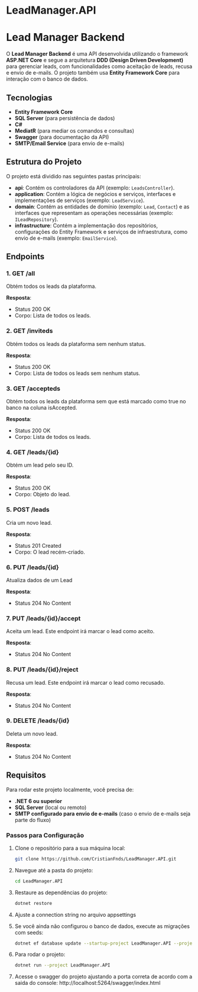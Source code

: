 # LeadManager.API
# Lead Manager Backend

O **Lead Manager Backend** é uma API desenvolvida utilizando o framework **ASP.NET Core** e segue a arquitetura **DDD (Design Driven Development)** para gerenciar leads, com funcionalidades como aceitação de leads, recusa e envio de e-mails. O projeto também usa **Entity Framework Core** para interação com o banco de dados.


## Tecnologias

- **Entity Framework Core**
- **SQL Server** (para persistência de dados)
- **C#**
- **MediatR** (para mediar os comandos e consultas)
- **Swagger** (para documentação da API)
- **SMTP/Email Service** (para envio de e-mails)

## Estrutura do Projeto

O projeto está dividido nas seguintes pastas principais:

- **api**: Contém os controladores da API (exemplo: `LeadsController`).
- **application**: Contém a lógica de negócios e serviços, interfaces e implementações de serviços (exemplo: `LeadService`).
- **domain**: Contém as entidades de domínio (exemplo: `Lead`, `Contact`) e as interfaces que representam as operações necessárias (exemplo: `ILeadRepository`).
- **infrastructure**: Contém a implementação dos repositórios, configurações do Entity Framework e serviços de infraestrutura, como envio de e-mails (exemplo: `EmailService`).
  
## Endpoints

### 1. **GET /all**
Obtém todos os leads da plataforma.

**Resposta**:
- Status 200 OK
- Corpo: Lista de todos os leads.

### 2. **GET /inviteds**
Obtém todos os leads da plataforma sem nenhum status.

**Resposta**:
- Status 200 OK
- Corpo: Lista de todos os leads sem nenhum status.

### 3. **GET /accepteds**
Obtém todos os leads da plataforma sem que está marcado como true no banco na coluna isAccepted.

**Resposta**:
- Status 200 OK
- Corpo: Lista de todos os leads.

### 4. **GET /leads/{id}**
Obtém um lead pelo seu ID.

**Resposta**:
- Status 200 OK
- Corpo: Objeto do lead.

### 5. **POST /leads**
Cria um novo lead.

**Resposta**:
- Status 201 Created
- Corpo: O lead recém-criado.

### 6. **PUT /leads/{id}**
Atualiza dados de um Lead

**Resposta**:
- Status 204 No Content

### 7. **PUT /leads/{id}/accept**
Aceita um lead. Este endpoint irá marcar o lead como aceito.

**Resposta**:
- Status 204 No Content

### 8. **PUT /leads/{id}/reject**
Recusa um lead. Este endpoint irá marcar o lead como recusado.

**Resposta**:
- Status 204 No Content

### 9. **DELETE /leads/{id}**
Deleta um novo lead.

**Resposta**:
- Status 204 No Content

## Requisitos

Para rodar este projeto localmente, você precisa de:

- **.NET 6 ou superior**
- **SQL Server** (local ou remoto)
- **SMTP configurado para envio de e-mails** (caso o envio de e-mails seja parte do fluxo)

### Passos para Configuração

1. Clone o repositório para a sua máquina local:

    ```bash
    git clone https://github.com/CristianFnds/LeadManager.API.git
    ```

2. Navegue até a pasta do projeto:

    ```bash
    cd LeadManager.API
    ```

3. Restaure as dependências do projeto:

    ```bash
    dotnet restore
    ```

4. Ajuste a connection string no arquivo appsettings

5. Se você ainda não configurou o banco de dados, execute as migrações com seeds:

    ```bash
    dotnet ef database update --startup-project LeadManager.API --project LeadManager.Infrastructure
    ```

6. Para rodar o projeto:

    ```bash
    dotnet run --project LeadManager.API
    ```
7. Acesse o swagger do projeto ajustando a porta correta de acordo com a saida do console:
        http://localhost:5264/swagger/index.html
   